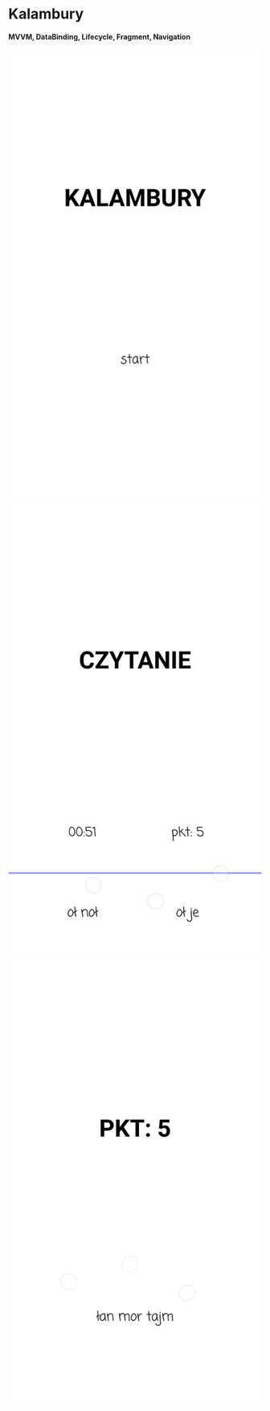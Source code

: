 # Kalambury
#### MVVM, DataBinding, Lifecycle, Fragment, Navigation

![Alt text](https://github.com/maciejnalewajka/Kalambury/blob/master/pic/pic%20(1).jpg)
![Alt text](https://github.com/maciejnalewajka/Kalambury/blob/master/pic/pic%20(2).jpg)
![Alt text](https://github.com/maciejnalewajka/Kalambury/blob/master/pic/pic%20(3).jpg)
